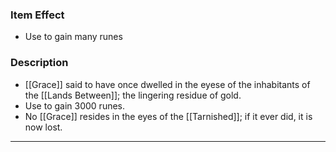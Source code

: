 ### Item Effect
- Use to gain many runes

### Description
- [[Grace]] said to have once dwelled in the eyese of the inhabitants of the [[Lands Between]]; the lingering residue of gold.
- Use to gain 3000 runes.
- No [[Grace]] resides in the eyes of the [[Tarnished]]; if it ever did, it is now lost.

___